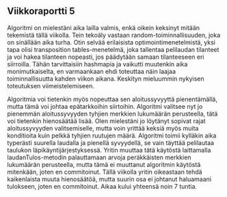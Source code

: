 ## Viikkoraportti 5

Algoritmi on mielestäni aika lailla valmis, enkä oikein keksinyt mitään tekemistä tällä viikolla. Tein tekoäly vastaan random-toiminnallisuuden, joka on sinällään aika turha. Otin selvää erilaisista optimointimenetelmistä, yksi tapa olisi transposition tables-menetelmä, joka tallentaa pelilaudan tilanteet ja voi hakea tilanteen nopeasti, jos päädytään samaan tilanteeseen eri siirroilla. Tähän tarvittaisiin hashmapia ja vaikutti muutenkin aika monimutkaiselta, en varmaankaan ehdi toteuttaa näin laajaa toiminnallisuutta kahden viikon aikana. Keskityn mieluummin nykyisen toteutuksen viimeistelemiseen.

Algoritmia voi tietenkin myös nopeuttaa sen aloitussyvyyttä pienentämällä, mutta tämä voi johtaa epätarkkoihin siirtoihin. Algoritmi valitsee nyt jo pienemmän aloitussyvyyden tyhjien merkkien lukumäärän perusteella, tätä voi tietenkin hienosäätää lisää. Olen mielestäni jo löytänyt sopivat rajat aloitussyvyyden valitsemiselle, mutta voin yrittää keksiä myös muita konditioita kuin pelkkä tyhjien ruutujen määrä. Algoritmi toimii kylläkin aika typerästi suurella laudalla ja pienellä syvyydellä, se vain täyttää pelilautaa taulukon läpikäyntijärjestyksessä. Yritin muuttaa tätä käytöstä laittamalla laudanTulos-metodin palauttamaan arvoja peräkkäisten merkkien lukumäärän perusteella, mutta tämä ei muuttanut algoritmin käytöstä mitenkään, joten en commitoinut. Tällä viikolla yritin oikeastaan tehdä kaikenlaista muuta hienosäätöä, mutta suurin osa ei johtanut haluamaani tulokseen, joten en commitoinut. Aikaa kului yhteensä noin 7 tuntia.
